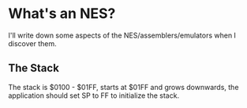 # What's an NES?
I'll write down some aspects of the NES/assemblers/emulators when I discover them.

## The Stack
The stack is $0100 - $01FF, starts at $01FF and grows downwards, the application
should set SP to FF to initialize the stack.
